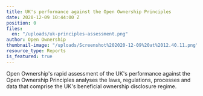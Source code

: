 ```yaml
---
title: UK's performance against the Open Ownership Principles
date: 2020-12-09 10:44:00 Z
position: 0
files:
  en: "/uploads/uk-principles-assessment.png"
author: Open Ownership
thumbnail-image: "/uploads/Screenshot%202020-12-09%20at%2012.40.11.png"
resource_type: Reports
is_featured: true
---
```


Open Ownership's rapid assessment of the UK's performance against the Open Ownership Principles analyses the laws, regulations, processes and data that comprise the UK's beneficial ownership disclosure regime.
